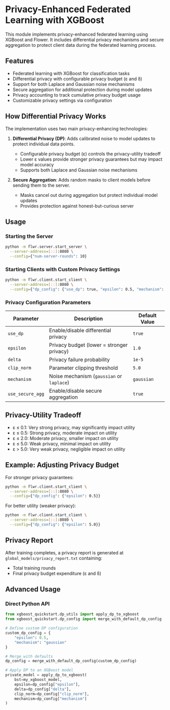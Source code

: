 # Privacy-Enhanced Federated Learning with XGBoost

This module implements privacy-enhanced federated learning using XGBoost and Flower. It includes differential privacy mechanisms and secure aggregation to protect client data during the federated learning process.

## Features

- Federated learning with XGBoost for classification tasks
- Differential privacy with configurable privacy budget (ε and δ)
- Support for both Laplace and Gaussian noise mechanisms
- Secure aggregation for additional protection during model updates
- Privacy accounting to track cumulative privacy budget usage
- Customizable privacy settings via configuration

## How Differential Privacy Works

The implementation uses two main privacy-enhancing technologies:

1. **Differential Privacy (DP)**: Adds calibrated noise to model updates to protect individual data points.
   - Configurable privacy budget (ε) controls the privacy-utility tradeoff
   - Lower ε values provide stronger privacy guarantees but may impact model accuracy
   - Supports both Laplace and Gaussian noise mechanisms

2. **Secure Aggregation**: Adds random masks to client models before sending them to the server.
   - Masks cancel out during aggregation but protect individual model updates
   - Provides protection against honest-but-curious server

## Usage

### Starting the Server

```bash
python -m flwr.server.start_server \
  --server-address=[::]:8080 \
  --config={"num-server-rounds": 10}
```

### Starting Clients with Custom Privacy Settings

```bash
python -m flwr.client.start_client \
  --server-address=[::]:8080 \
  --config={"dp_config": {"use_dp": true, "epsilon": 0.5, "mechanism": "gaussian", "use_secure_agg": true}}
```

### Privacy Configuration Parameters

| Parameter | Description | Default Value |
|-----------|-------------|---------------|
| `use_dp` | Enable/disable differential privacy | `true` |
| `epsilon` | Privacy budget (lower = stronger privacy) | `1.0` |
| `delta` | Privacy failure probability | `1e-5` |
| `clip_norm` | Parameter clipping threshold | `5.0` |
| `mechanism` | Noise mechanism (`gaussian` or `laplace`) | `gaussian` |
| `use_secure_agg` | Enable/disable secure aggregation | `true` |

## Privacy-Utility Tradeoff

- ε ≤ 0.1: Very strong privacy, may significantly impact utility
- ε ≤ 0.5: Strong privacy, moderate impact on utility
- ε ≤ 2.0: Moderate privacy, smaller impact on utility
- ε ≤ 5.0: Weak privacy, minimal impact on utility
- ε > 5.0: Very weak privacy, negligible impact on utility

## Example: Adjusting Privacy Budget

For stronger privacy guarantees:

```bash
python -m flwr.client.start_client \
  --server-address=[::]:8080 \
  --config={"dp_config": {"epsilon": 0.5}}
```

For better utility (weaker privacy):

```bash
python -m flwr.client.start_client \
  --server-address=[::]:8080 \
  --config={"dp_config": {"epsilon": 5.0}}
```

## Privacy Report

After training completes, a privacy report is generated at `global_models/privacy_report.txt` containing:
- Total training rounds
- Final privacy budget expenditure (ε and δ)

## Advanced Usage

### Direct Python API

```python
from xgboost_quickstart.dp_utils import apply_dp_to_xgboost
from xgboost_quickstart.dp_config import merge_with_default_dp_config

# Define custom DP configuration
custom_dp_config = {
    "epsilon": 0.5,
    "mechanism": "gaussian"
}

# Merge with defaults
dp_config = merge_with_default_dp_config(custom_dp_config)

# Apply DP to an XGBoost model
private_model = apply_dp_to_xgboost(
    bst=my_xgboost_model,
    epsilon=dp_config["epsilon"],
    delta=dp_config["delta"],
    clip_norm=dp_config["clip_norm"],
    mechanism=dp_config["mechanism"]
) 